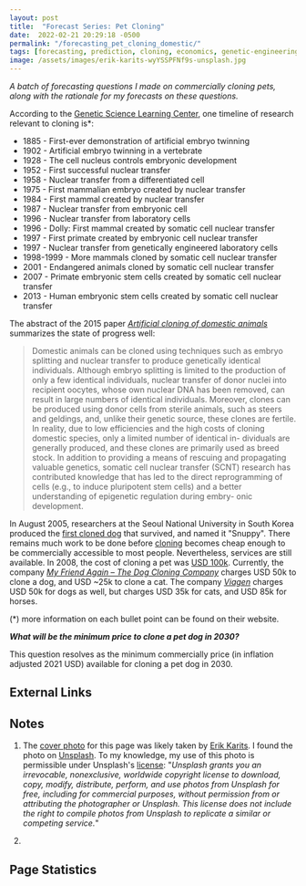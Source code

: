 ```yaml
---
layout: post
title:  "Forecast Series: Pet Cloning"
date:  2022-02-21 20:29:18 -0500
permalink: "/forecasting_pet_cloning_domestic/"
tags: [forecasting, prediction, cloning, economics, genetic-engineering, biology]
image: /assets/images/erik-karits-wyYSSPFNf9s-unsplash.jpg
---
```


_A batch of forecasting questions I made on commercially cloning pets, along with the rationale for my forecasts on these questions._

According to the [Genetic Science Learning Center](https://learn.genetics.utah.edu/content/cloning/clonezone/), one timeline of research relevant to cloning is*:

- 1885 - First-ever demonstration of artificial embryo twinning
- 1902 - Artificial embryo twinning in a vertebrate
- 1928 - The cell nucleus controls embryonic development
- 1952 - First successful nuclear transfer
- 1958 - Nuclear transfer from a differentiated cell
- 1975 - First mammalian embryo created by nuclear transfer
- 1984 - First mammal created by nuclear transfer
- 1987 - Nuclear transfer from embryonic cell
- 1996 - Nuclear transfer from laboratory cells
- 1996 - Dolly: First mammal created by somatic cell nuclear transfer
- 1997 - First primate created by embryonic cell nuclear transfer
- 1997 - Nuclear transfer from genetically engineered laboratory cells
- 1998-1999 - More mammals cloned by somatic cell nuclear transfer
- 2001 - Endangered animals cloned by somatic cell nuclear transfer
- 2007 - Primate embryonic stem cells created by somatic cell nuclear transfer
- 2013 - Human embryonic stem cells created by somatic cell nuclear transfer

The abstract of the 2015 paper _[Artificial cloning of domestic animals](https://www.pnas.org/content/pnas/112/29/8874.full.pdf)_ summarizes the state of progress well:

> Domestic animals can be cloned using techniques such as embryo
splitting and nuclear transfer to produce genetically identical
individuals. Although embryo splitting is limited to the production
of only a few identical individuals, nuclear transfer of donor nuclei
into recipient oocytes, whose own nuclear DNA has been removed,
can result in large numbers of identical individuals. Moreover,
clones can be produced using donor cells from sterile animals, such
as steers and geldings, and, unlike their genetic source, these clones
are fertile. In reality, due to low efficiencies and the high costs of
cloning domestic species, only a limited number of identical in-
dividuals are generally produced, and these clones are primarily
used as breed stock. In addition to providing a means of rescuing
and propagating valuable genetics, somatic cell nuclear transfer
(SCNT) research has contributed knowledge that has led to the
direct reprogramming of cells (e.g., to induce pluripotent stem cells)
and a better understanding of epigenetic regulation during embry-
onic development.

In August 2005, researchers at the Seoul National University in South Korea produced the [first cloned dog](https://www.science.org/content/article/first-dog-cloned) that survived, and named it "Snuppy". There remains much work to be done before [cloning](https://en.wikipedia.org/wiki/Commercial_animal_cloning) becomes cheap enough to be commercially accessible to most people. Nevertheless, services are still available. In 2008, the cost of cloning a pet was [USD 100k](https://www.nytimes.com/2008/05/21/us/21dog.html). Currently, the company _[My Friend Again – The Dog Cloning Company](https://myfriendagain.com/dog-cloning-cost/)_ charges USD 50k to clone a dog, and USD ~25k to clone a cat. The company [_Viagen_](https://www.viagenpets.com/product/initiate-cloning/) charges USD 50k for dogs as well, but charges USD 35k for cats, and USD 85k for horses.  

(*) more information on each bullet point can be found on their website.

***What will be the minimum price to clone a pet dog in 2030?***

This question resolves as the minimum commercially price (in inflation adjusted 2021 USD) available for cloning a pet dog in 2030.

## External Links

## Notes

1. The [cover photo](https://unsplash.com/photos/7ALIbwRkwig) for this page was likely taken by [Erik Karits](https://unsplash.com/@slacktalk). I found the photo on [Unsplash](https://unsplash.com/). To my knowledge, my use of this photo is permissible under Unsplash's [license](https://unsplash.com/license): "_Unsplash grants you an irrevocable, nonexclusive, worldwide copyright license to download, copy, modify, distribute, perform, and use photos from Unsplash for free, including for commercial purposes, without permission from or attributing the photographer or Unsplash. This license does not include the right to compile photos from Unsplash to replicate a similar or competing service._"

2. 

## Page Statistics

###
